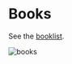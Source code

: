 Books
=====

See the [booklist](docs/README.md).

![books](https://raw.githubusercontent.com/liuchengxu/img/master/thumbnail.png)
